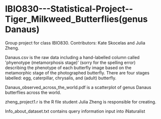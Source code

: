 # IBIO830---Statistical-Project--Tiger_Milkweed_Butterflies(genus Danaus)
Group project for class IBIO830.  Contributors: Kate Skocelas and Julia Zheng. 

Danaus.csv is the raw data including a hand-labelled column called 'phyenotype (metamorphosis stage)' (sorry for the spelling error) describing the phenotype of each butterfly image based on the metamorphic stage of the photographed butterfly. There are four stages labelled: egg, caterpillar, chrysalis, and (adult) butterfly.

Danaus_observed_across_the_world.pdf is a scatterplot of genus Danaus butterflies across the world.

zheng_project1.r is the R file student Julia Zheng is responsible for creating.

Info_about_dataset.txt contains query information input into iNaturalist
